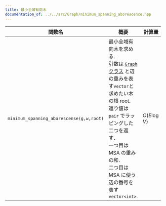 ```yaml
---
title: 最小全域有向木
documentation_of: ../../src/Graph/minimum_spanning_aborescence.hpp
---
```


|関数名|概要|計算量|
|---|---|---|
|`minimum_spanning_aborescense(g,w,root)`|最小全域有向木を求める．<br> 引数は [`Graph` クラス](Graph.hpp) と辺の重みを表す`vector`と求めたい木の根 root.<br>返り値は `pair` でラッピングした二つを返す．<br> 一つ目は MSA の重みの和．<br>二つ目は MSA に使う辺の番号を表す　`vector<int>`. |$O(E\log V)$|